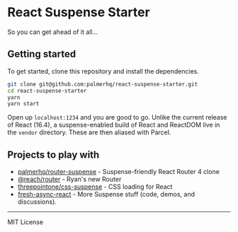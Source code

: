 # React Suspense Starter

So you can get ahead of it all...


## Getting started

To get started, clone this repository and install the dependencies.

```bash
git clone git@github.com:palmerhq/react-suspense-starter.git
cd react-suspense-starter
yarn
yarn start
```

Open up `localhost:1234` and you are good to go. Unlike the current release of React (16.4), a suspense-enabled build of React and ReactDOM live in the `vendor` directory. These are then aliased with Parcel. 

## Projects to play with

- [palmerhq/router-suspense](https://github.com/palmerhq/router-suspense) - Suspense-friendly React Router 4 clone
- [@reach/router](https://github.com/reach/router) - Ryan's new Router
- [threepointone/css-suspense](https://github.com/threepointone/css-suspense) - CSS loading for React
- [fresh-async-react](https://github.com/sw-yx/fresh-async-react) - More Suspense stuff (code, demos, and discussions).

---
MIT License

